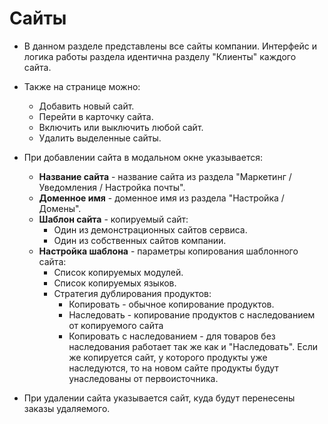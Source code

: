 # Сайты
* В данном разделе представлены все сайты компании. Интерфейс и логика работы раздела идентична разделу "Клиенты" каждого сайта.
* Также на странице можно:
    + Добавить новый сайт.
    + Перейти в карточку сайта.
    + Включить или выключить любой сайт.
    + Удалить выделенные сайты.

* При добавлении сайта в модальном окне указывается:
    + __Название сайта__ - название сайта из раздела "Маркетинг / Уведомления / Настройка почты".
    + __Доменное имя__ - доменное имя из раздела "Настройка / Домены".
    + __Шаблон сайта__ - копируемый сайт:
        - Один из демонстрационных сайтов сервиса.
        - Один из собственных сайтов компании.
    + __Настройка шаблона__ - параметры копирования шаблонного сайта:
        - Список копируемых модулей.
        - Список копируемых языков.
        - Стратегия дублирования продуктов:
            * Копировать - обычное копирование продуктов.
            * Наследовать - копирование продуктов с наследованием от копируемого сайта
            * Копировать с наследованием - для товаров без наследования работает так же как и "Наследовать". Если же копируется сайт, у которого продукты уже наследуются, то на новом сайте продукты будут унаследованы от первоисточника.

* При удалении сайта указывается сайт, куда будут перенесены заказы удаляемого.
